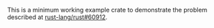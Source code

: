 This is a minimum working example crate to demonstrate the problem described at
[rust-lang/rust#60912](https://github.com/rust-lang/rust/issues/60912).
